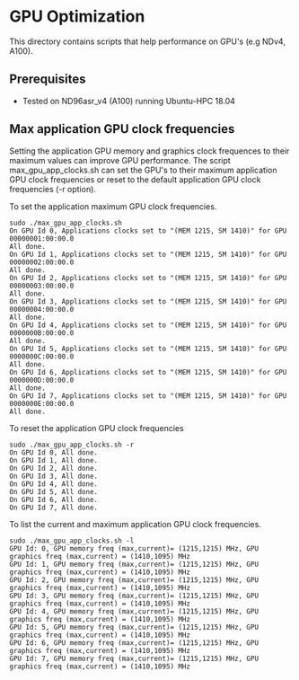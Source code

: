 # GPU Optimization 

This directory contains scripts that help performance on GPU's (e.g NDv4, A100).

## Prerequisites

- Tested on ND96asr_v4 (A100) running Ubuntu-HPC 18.04

## Max application GPU clock frequencies
Setting the application GPU memory and graphics clock frequences to their maximum values can improve GPU performance.
The script max_gpu_app_clocks.sh can set the GPU's to their maximum application GPU clock frequencies or reset to the 
default application GPU clock frequencies (-r option).

To set the application maximum GPU clock frequencies.

```
sudo ./max_gpu_app_clocks.sh
On GPU Id 0, Applications clocks set to "(MEM 1215, SM 1410)" for GPU 00000001:00:00.0
All done.
On GPU Id 1, Applications clocks set to "(MEM 1215, SM 1410)" for GPU 00000002:00:00.0
All done.
On GPU Id 2, Applications clocks set to "(MEM 1215, SM 1410)" for GPU 00000003:00:00.0
All done.
On GPU Id 3, Applications clocks set to "(MEM 1215, SM 1410)" for GPU 00000004:00:00.0
All done.
On GPU Id 4, Applications clocks set to "(MEM 1215, SM 1410)" for GPU 0000000B:00:00.0
All done.
On GPU Id 5, Applications clocks set to "(MEM 1215, SM 1410)" for GPU 0000000C:00:00.0
All done.
On GPU Id 6, Applications clocks set to "(MEM 1215, SM 1410)" for GPU 0000000D:00:00.0
All done.
On GPU Id 7, Applications clocks set to "(MEM 1215, SM 1410)" for GPU 0000000E:00:00.0
All done.
```

To reset the application GPU clock frequencies

```
sudo ./max_gpu_app_clocks.sh -r
On GPU Id 0, All done.
On GPU Id 1, All done.
On GPU Id 2, All done.
On GPU Id 3, All done.
On GPU Id 4, All done.
On GPU Id 5, All done.
On GPU Id 6, All done.
On GPU Id 7, All done.
```

To list the current and maximum application GPU clock frequencies.

```
sudo ./max_gpu_app_clocks.sh -l
GPU Id: 0, GPU memory freq (max,current)= (1215,1215) MHz, GPU graphics freq (max,current) = (1410,1095) MHz
GPU Id: 1, GPU memory freq (max,current)= (1215,1215) MHz, GPU graphics freq (max,current) = (1410,1095) MHz
GPU Id: 2, GPU memory freq (max,current)= (1215,1215) MHz, GPU graphics freq (max,current) = (1410,1095) MHz
GPU Id: 3, GPU memory freq (max,current)= (1215,1215) MHz, GPU graphics freq (max,current) = (1410,1095) MHz
GPU Id: 4, GPU memory freq (max,current)= (1215,1215) MHz, GPU graphics freq (max,current) = (1410,1095) MHz
GPU Id: 5, GPU memory freq (max,current)= (1215,1215) MHz, GPU graphics freq (max,current) = (1410,1095) MHz
GPU Id: 6, GPU memory freq (max,current)= (1215,1215) MHz, GPU graphics freq (max,current) = (1410,1095) MHz
GPU Id: 7, GPU memory freq (max,current)= (1215,1215) MHz, GPU graphics freq (max,current) = (1410,1095) MHz
```
